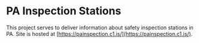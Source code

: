 # PA Inspection Stations

This project serves to deliver information about safety inspection stations in PA.
Site is hosted at [https://painspection.c1.is/](https://painspection.c1.is/). 
